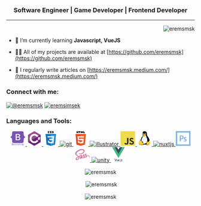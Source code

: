 <h3 align="center">Software Engineer | Game Developer | Frontend Developer</h3>
<hr />
<p align="right"> <img src="https://komarev.com/ghpvc/?username=eremsmsk&label=Profile%20views&color=0e75b6&style=flat" alt="eremsmsk" /> </p>


- 🌱 I’m currently learning **Javascript, VueJS**

- 👨‍💻 All of my projects are available at [https://github.com/eremsmsk](https://github.com/eremsmsk)

- 📝 I regularly write articles on [https://eremsmsk.medium.com/](https://eremsmsk.medium.com/)

<h3 align="left">Connect with me:</h3>
<p align="left">
<a href="https://medium.com/@eremsmsk" target="blank"><img align="center" src="https://camo.githubusercontent.com/3a0569759dffa9ac579cdc9f046738948619d9648e3974610e2d249c9cbbfb50/68747470733a2f2f696d672e736869656c64732e696f2f62616467652f2d4d656469756d2d626c61636b3f7374796c653d666c61742d737175617265266c6162656c436f6c6f723d626c61636b266c6f676f3d4d656469756d266c6f676f436f6c6f723d7768697465266c696e6b3d6c696e6b" alt="@eremsmsk" /></a>
<a href="https://www.linkedin.com/in/eremsimsek/" target="blank"><img align="center" src="https://camo.githubusercontent.com/d861160c84d002af76fd85c28ada43131cb1af11e7f865556ec382bc8f487743/68747470733a2f2f696d672e736869656c64732e696f2f62616467652f2d4c696e6b65646c6e2d626c75653f7374796c653d666c61742d737175617265266c6162656c436f6c6f723d626c7565266c6f676f3d4c696e6b65646c6e266c6f676f436f6c6f723d7768697465266c696e6b3d6c696e6b" alt="eremsimsek" /></a>
</p>

<h3 align="left">Languages and Tools:</h3>
<p align="center"> <a href="https://getbootstrap.com" target="_blank" rel="noreferrer"> <img src="https://raw.githubusercontent.com/devicons/devicon/master/icons/bootstrap/bootstrap-plain-wordmark.svg" alt="bootstrap" width="40" height="40"/> </a> <a href="https://www.w3schools.com/cs/" target="_blank" rel="noreferrer"> <img src="https://raw.githubusercontent.com/devicons/devicon/master/icons/csharp/csharp-original.svg" alt="csharp" width="40" height="40"/> </a> <a href="https://www.w3schools.com/css/" target="_blank" rel="noreferrer"> <img src="https://raw.githubusercontent.com/devicons/devicon/master/icons/css3/css3-original-wordmark.svg" alt="css3" width="40" height="40"/> </a> <a href="https://git-scm.com/" target="_blank" rel="noreferrer"> <img src="https://www.vectorlogo.zone/logos/git-scm/git-scm-icon.svg" alt="git" width="40" height="40"/> </a> <a href="https://www.w3.org/html/" target="_blank" rel="noreferrer"> <img src="https://raw.githubusercontent.com/devicons/devicon/master/icons/html5/html5-original-wordmark.svg" alt="html5" width="40" height="40"/> </a> <a href="https://www.adobe.com/in/products/illustrator.html" target="_blank" rel="noreferrer"> <img src="https://www.vectorlogo.zone/logos/adobe_illustrator/adobe_illustrator-icon.svg" alt="illustrator" width="40" height="40"/> </a> <a href="https://developer.mozilla.org/en-US/docs/Web/JavaScript" target="_blank" rel="noreferrer"> <img src="https://raw.githubusercontent.com/devicons/devicon/master/icons/javascript/javascript-original.svg" alt="javascript" width="40" height="40"/> </a> <a href="https://www.linux.org/" target="_blank" rel="noreferrer"> <img src="https://raw.githubusercontent.com/devicons/devicon/master/icons/linux/linux-original.svg" alt="linux" width="40" height="40"/> </a> <a href="https://nuxtjs.org/" target="_blank" rel="noreferrer"> <img src="https://www.vectorlogo.zone/logos/nuxtjs/nuxtjs-icon.svg" alt="nuxtjs" width="40" height="40"/> </a> <a href="https://www.photoshop.com/en" target="_blank" rel="noreferrer"> <img src="https://raw.githubusercontent.com/devicons/devicon/master/icons/photoshop/photoshop-line.svg" alt="photoshop" width="40" height="40"/> </a> <a href="https://sass-lang.com" target="_blank" rel="noreferrer"> <img src="https://raw.githubusercontent.com/devicons/devicon/master/icons/sass/sass-original.svg" alt="sass" width="40" height="40"/> </a> <a href="https://unity.com/" target="_blank" rel="noreferrer"> <img src="https://www.vectorlogo.zone/logos/unity3d/unity3d-icon.svg" alt="unity" width="40" height="40"/> </a> <a href="https://vuejs.org/" target="_blank" rel="noreferrer"> <img src="https://raw.githubusercontent.com/devicons/devicon/master/icons/vuejs/vuejs-original-wordmark.svg" alt="vuejs" width="40" height="40"/> </a> </p>

<p align="center"><img align="center" src="https://github-readme-stats.vercel.app/api/top-langs?username=eremsmsk&show_icons=true&locale=en&layout=compact" alt="eremsmsk" /></p>

<p align="center">&nbsp;<img align="center" src="https://github-readme-stats.vercel.app/api?username=eremsmsk&show_icons=true&locale=en" alt="eremsmsk" /></p>

<p align="center"><img align="center" src="https://github-readme-streak-stats.herokuapp.com/?user=eremsmsk&" alt="eremsmsk" /></p>
